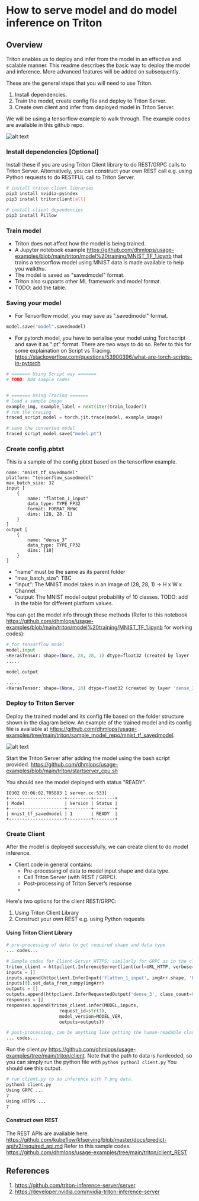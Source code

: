 # How to serve model and do model inference on Triton

## Overview
Triton enables us to deploy and infer from the model in an effective and scalable manner. This readme describes the basic way to deploy the model and inference. More advanced features will be added on subsequently. 

These are the general steps that you will need to use Triton. 
1. Install dependencies.
2. Train the model, create config file and deploy to Triton Server.
3. Create own client and infer from deployed model in Triton Server.

We will be using a tensorflow example to walk through. The example codes are available in this github repo. 

![alt text](https://github.com/dhmlops/usage-examples/blob/main/triton/images/overview)


### Install dependencies [Optional]
Install these if you are using Triton Client library to do REST/GRPC calls to Triton Server.
Alternatively, you can construct your own REST call e.g. using Python requests to do RESTFUL call to Triton Server.

```bash
# install triton client libraries
pip3 install nvidia-pyindex
pip3 install tritonclient[all]

# install client dependencies
pip3 install Pillow
```


### Train model
- Triton does not affect how the model is being trained.
- A Jupyter notebook example https://github.com/dhmlops/usage-examples/blob/main/triton/model%20training/MNIST_TF_1.ipynb that trains a tensorflow model using MNIST data is made available to help you walkthu.
- The model is saved as "savedmodel" format.
- Triton also supports other ML framework and model format. 
- TODO: add the table.

### Saving your model
- For Tensorflow model, you may save as ".savedmodel" format. 
```python
model.save("model".savedmodel)
```
- For pytorch model, you have to serialise your model using Torchscript and save it as ".pt" format. There are two ways to do so. Refer to this for some explaination on Script vs Tracing. https://stackoverflow.com/questions/53900396/what-are-torch-scripts-in-pytorch
```python
# ======= Using Script way =======
# TODO: Add sample codes


# ======= Using Tracing =======
# load a sample image
example_img, example_label = next(iter(train_loader))
# run the tracing
traced_script_model = torch.jit.trace(model, example_image)

# save the converted model
traced_script_model.save("model.pt")
```

### Create config.pbtxt
This is a sample of the config.pbtxt based on the tensorflow example.

```
name: "mnist_tf_savedmodel"
platform: "tensorflow_savedmodel"
max_batch_size: 32
input [
    {
        name: "flatten_1_input"
        data_type: TYPE_FP32
        format: FORMAT_NHWC
        dims: [28, 28, 1]
    }
]
output [
    {
        name: "dense_3"
        data_type: TYPE_FP32
        dims: [10]
    }
]
```
- “name” must be the same as its parent folder
- “max_batch_size”: TBC
- “input”: The MNIST model takes in an image of (28, 28, 1) -> H x W x Channel.
- “output: The MNIST model output probability of 10 classes.
TODO: add in the table for different platform values.

You can get the model info through these methods (Refer to this notebook https://github.com/dhmlops/usage-examples/blob/main/triton/model%20training/MNIST_TF_1.ipynb for working codes):
```python
# for tensorflow model
model.input
<KerasTensor: shape=(None, 28, 28, 1) dtype=float32 (created by layer 'flatten_1_input'
.....

model.output

.....
<KerasTensor: shape=(None, 10) dtype=float32 (created by layer 'dense_3')>
```

### Deploy to Triton Server
Deploy the trained model and its config file based on the folder structure shown in the diagram below.
An example of the trained model and its config file is available at https://github.com/dhmlops/usage-examples/tree/main/triton/sample_model_repo/mnist_tf_savedmodel.

![alt text](https://github.com/dhmlops/usage-examples/blob/main/triton/images/model_repor_folder_structure.png)

Start the Triton Server after adding the model using the bash script provided. 
https://github.com/dhmlops/usage-examples/blob/main/triton/startserver_cpu.sh

You should see the model deployed with status "READY".

```
I0302 03:06:02.705883 1 server.cc:533] 
+---------------------+---------+--------+
| Model               | Version | Status |
+---------------------+---------+--------+
| mnist_tf_savedmodel | 1       | READY  |
+---------------------+---------+--------+
```


### Create Client
After the model is deployed successfully, we can create client to do model inference. 
- Client code in general contains:
  - Pre-processing of data to model input shape and data type.
  - Call Triton Server (with REST / GRPC). 
  - Post-processing of Triton Server’s response
  - 
Here's two options for the client REST/GRPC:
1. Using Triton Client Library
2. Construct your own REST e.g. using Python requests

#### Using Triton Client Library
``` python
# pre-processing of data to get required shape and data type
... codes...

# Sample codes for Client-Server HTTPS; similarly for GRPC as in the client.py sample
triton_client = httpclient.InferenceServerClient(url=URL_HTTP, verbose=0)
inputs = []
inputs.append(httpclient.InferInput('flatten_1_input', imgArr.shape, 'FP32'))
inputs[0].set_data_from_numpy(imgArr)
outputs = []
outputs.append(httpclient.InferRequestedOutput('dense_3', class_count=0))
responses = []
responses.append(triton_client.infer(MODEL,inputs,
                    request_id=str(1),
                    model_version=MODEL_VER,
                    outputs=outputs))

# post-processing, can be anything like getting the human-readable class
... codes...

```

Run the client.py https://github.com/dhmlops/usage-examples/tree/main/triton/client. Note that the path to data is hardcoded, so you can simply run the python file with ```python python3 client.py```
You should see this output.

``` bash
# run client.py to do inference with 7.png data.
python3 client.py
Using GRPC ... 
7
Using HTTPS ... 
7
```
#### Construct own REST
The REST APIs are available here. https://github.com/kubeflow/kfserving/blob/master/docs/predict-api/v2/required_api.md
Refer to this sample codes. https://github.com/dhmlops/usage-examples/tree/main/triton/client_REST

## References
1. https://github.com/triton-inference-server/server
2. https://developer.nvidia.com/nvidia-triton-inference-server


